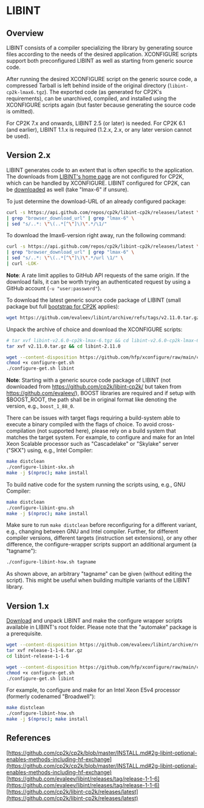 # LIBINT

## Overview

LIBINT consists of a compiler specializing the library by generating source files according to the needs of the desired application. XCONFIGURE scripts support both preconfigured LIBINT as well as starting from generic source code.

<a name="boostrap-for-cp2k"></a>After running the desired XCONFIGURE script on the generic source code, a compressed Tarball is left behind inside of the original directory (`libint-cp2k-lmax6.tgz`). The exported code (as generated for CP2K's requirements), can be unarchived, compiled, and installed using the XCONFIGURE scripts again (but faster because generating the source code is omitted).

For CP2K&#160;7.x and onwards, LIBINT&#160;2.5 (or later) is needed. For CP2K&#160;6.1 (and earlier), LIBINT&#160;1.1.x is required (1.2.x, 2.x, or any later version cannot be used).

## Version&#160;2.x<a name="version-25-and-later"></a>

LIBINT generates code to an extent that is often specific to the application. The downloads from [LIBINT's home page](https://github.com/evaleev/libint/releases) are not configured for CP2K, which can be handled by XCONFIGURE. LIBINT configured for CP2K, can be [downloaded](https://github.com/cp2k/libint-cp2k/releases/latest) as well (take "lmax-6" if unsure).

To just determine the download-URL of an already configured package:

```bash
curl -s https://api.github.com/repos/cp2k/libint-cp2k/releases/latest \
| grep "browser_download_url" | grep "lmax-6" \
| sed "s/..*: \"\(..*[^\"]\)\".*/\1/"
```

To download the lmax6-version right away, run the following command:

```bash
curl -s https://api.github.com/repos/cp2k/libint-cp2k/releases/latest \
| grep "browser_download_url" | grep "lmax-6" \
| sed "s/..*: \"\(..*[^\"]\)\".*/url \1/" \
| curl -LOK-
```

**Note**: A rate limit applies to GitHub API requests of the same origin. If the download fails, it can be worth trying an authenticated request by using a GitHub account (`-u "user:password"`).

To download the latest generic source code package of LIBINT (small package but full [bootstrap for CP2K](README.md#boostrap-for-cp2k) applies):

```bash
wget https://github.com/evaleev/libint/archive/refs/tags/v2.11.0.tar.gz
```

Unpack the archive of choice and download the XCONFIGURE scripts:

```bash
# tar xvf libint-v2.6.0-cp2k-lmax-6.tgz && cd libint-v2.6.0-cp2k-lmax-6
tar xvf v2.11.0.tar.gz && cd libint-2.11.0

wget --content-disposition https://github.com/hfp/xconfigure/raw/main/configure-get.sh
chmod +x configure-get.sh
./configure-get.sh libint
```

**Note**: Starting with a generic source code package of LIBINT (not downloaded from https://github.com/cp2k/libint-cp2k/ but taken from https://github.com/evaleev/), BOOST libraries are required and if setup with $BOOST_ROOT, the path shall be in original format like denoting the version, e.g., `boost_1_88_0`.

There can be issues with target flags requiring a build-system able to execute a binary compiled with the flags of choice. To avoid cross-compilation (not supported here), please rely on a build system that matches the target system. For example, to configure and make for an Intel Xeon Scalable processor such as "Cascadelake" or "Skylake" server ("SKX") using, e.g., Intel Compiler:

```bash
make distclean
./configure-libint-skx.sh
make -j $(nproc); make install
```

To build native code for the system running the scripts using, e.g., GNU Compiler:

```bash
make distclean
./configure-libint-gnu.sh
make -j $(nproc); make install
```

Make sure to run `make distclean` before reconfiguring for a different variant, e.g., changing between GNU and Intel compiler. Further, for different compiler versions, different targets (instruction set extensions), or any other difference, the configure-wrapper scripts support an additional argument (a "tagname"):

```bash
./configure-libint-hsw.sh tagname
```

As shown above, an arbitrary "tagname" can be given (without editing the script). This might be useful when building multiple variants of the LIBINT library.

## Version&#160;1.x

[Download](https://github.com/evaleev/libint/archive/release-1-1-6.tar.gz) and unpack LIBINT and make the configure wrapper scripts available in LIBINT's root folder. Please note that the "automake" package is a prerequisite.

```bash
wget --content-disposition https://github.com/evaleev/libint/archive/release-1-1-6.tar.gz
tar xvf release-1-1-6.tar.gz
cd libint-release-1-1-6

wget --content-disposition https://github.com/hfp/xconfigure/raw/main/configure-get.sh
chmod +x configure-get.sh
./configure-get.sh libint
```

For example, to configure and make for an Intel Xeon&#160;E5v4 processor (formerly codenamed "Broadwell"):

```bash
make distclean
./configure-libint-hsw.sh
make -j $(nproc); make install
```

## References

[https://github.com/cp2k/cp2k/blob/master/INSTALL.md#2g-libint-optional-enables-methods-including-hf-exchange](https://github.com/cp2k/cp2k/blob/master/INSTALL.md#2g-libint-optional-enables-methods-including-hf-exchange)  
[https://github.com/evaleev/libint/releases/tag/release-1-1-6](https://github.com/evaleev/libint/releases/tag/release-1-1-6)  
[https://github.com/cp2k/libint-cp2k/releases/latest](https://github.com/cp2k/libint-cp2k/releases/latest)
